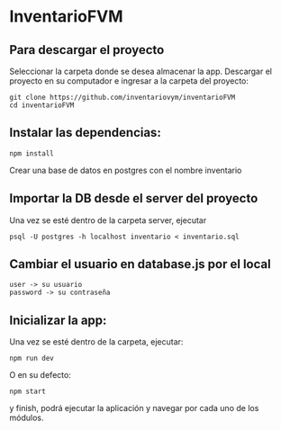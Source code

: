 # InventarioFVM
## Para descargar el proyecto
Seleccionar la carpeta donde se desea almacenar la app.
Descargar el proyecto en su computador e ingresar a la carpeta del proyecto:
```
git clone https://github.com/inventariovym/inventarioFVM
cd inventarioFVM
```
## Instalar las dependencias:
```
npm install
```
Crear una base de datos en postgres con el nombre inventario
## Importar la DB desde el server del proyecto
Una vez se esté dentro de la carpeta server, ejecutar
```
psql -U postgres -h localhost inventario < inventario.sql
```
## Cambiar el usuario en database.js por el local
```
user -> su usuario
password -> su contraseña
```
## Inicializar la app:
Una vez se esté dentro de la carpeta, ejecutar:
```
npm run dev
```
O en su defecto:
```
npm start
```
y finish, podrá ejecutar la aplicación y navegar por cada uno de los módulos.
